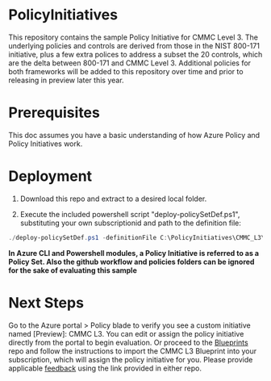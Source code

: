 # PolicyInitiatives
This repository contains the sample Policy Initiative for CMMC Level 3.  The underlying policies and controls are derived from those in the NIST 800-171 initiative, plus a few extra polices to address a subset the 20 controls, which are the delta between 800-171 and CMMC Level 3.  Additional policies for both frameworks will be added to this repository over time and prior to releasing in preview later this year.

# Prerequisites
This doc assumes you have a basic understanding of how Azure Policy and Policy Initiatives work. 
  
# Deployment
1. Download this repo and extract to a desired local folder.

2. Execute the included powershell script "deploy-policySetDef.ps1", substituting your own subscriptionid and path to the definition file: 
  ```powershell
  ./deploy-policySetDef.ps1 -definitionFile C:\PolicyInitiatives\CMMC_L3\CMMCL3_Policyinitiative.json -subscriptionId 00000000-0000-0000-0000-000000000000
  ```
  
  **In Azure CLI and Powershell modules, a Policy Initiative is referred to as a Policy Set.  Also the github workflow and policies folders can be ignored for the sake of evaluating this sample**
  
  # Next Steps
  
Go to the Azure portal > Policy blade to verify you see a custom initiative named [Preview]: CMMC L3.  You can edit or assign the policy initiative directly from the portal to begin evaluation.  Or proceed to the [Blueprints](https://github.com/adamdimopoulos/Blueprints) repo and follow the instructions to import the CMMC L3 Blueprint into your subscription, which will assign the policy initiative for you.  Please provide applicable [feedback](https://aka.ms/feedbackazureblueprintcmmc) using the link provided in either repo.

  
